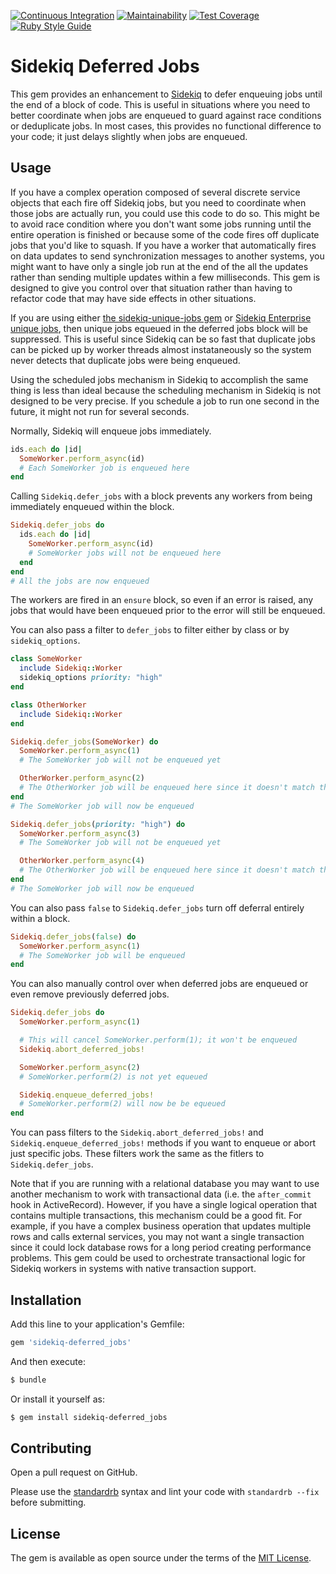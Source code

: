[![Continuous Integration](https://github.com/bdurand/sidekiq-deferred_jobs/actions/workflows/continuous_integration.yml/badge.svg)](https://github.com/bdurand/sidekiq-deferred_jobs/actions/workflows/continuous_integration.yml)
[![Maintainability](https://api.codeclimate.com/v1/badges/3f5fb49ca1d03f698d5b/maintainability)](https://codeclimate.com/github/bdurand/sidekiq-deferred_jobs/maintainability)
[![Test Coverage](https://api.codeclimate.com/v1/badges/3f5fb49ca1d03f698d5b/test_coverage)](https://codeclimate.com/github/bdurand/sidekiq-deferred_jobs/test_coverage)
[![Ruby Style Guide](https://img.shields.io/badge/code_style-standard-brightgreen.svg)](https://github.com/testdouble/standard)

# Sidekiq Deferred Jobs

This gem provides an enhancement to [Sidekiq](https://github.com/mperham/sidekiq) to defer enqueuing jobs until the end of a block of code. This is useful in situations where you need to better coordinate when jobs are enqueued to guard against race conditions or deduplicate jobs. In most cases, this provides no functional difference to your code; it just delays slightly when jobs are enqueued.

## Usage

If you have a complex operation composed of several discrete service objects that each fire off Sidekiq jobs, but you need to coordinate when those jobs are actually run, you could use this code to do so. This might be to avoid race condition where you don't want some jobs running until the entire operation is finished or because some of the code fires off duplicate jobs that you'd like to squash. If you have a worker that automatically fires on data updates to send synchronization messages to another systems, you might want to have only a single job run at the end of the all the updates rather than sending multiple updates within a few milliseconds. This gem is designed to give you control over that situation rather than having to refactor code that may have side effects in other situations.

If you are using either [the sidekiq-unique-jobs gem](https://github.com/mhenrixon/sidekiq-unique-jobs) or [Sidekiq Enterprise unique jobs](https://github.com/mperham/sidekiq/wiki/Ent-Unique-Jobs), then unique jobs equeued in the deferred jobs block will be suppressed. This is useful since Sidekiq can be so fast that duplicate jobs can be picked up by worker threads almost instataneously so the system never detects that duplicate jobs were being enqueued.

Using the scheduled jobs mechanism in Sidekiq to accomplish the same thing is less than ideal because the scheduling mechanism in Sidekiq is not designed to be very precise. If you schedule a job to run one second in the future, it might not run for several seconds.

Normally, Sidekiq will enqueue jobs immediately.

```ruby
ids.each do |id|
  SomeWorker.perform_async(id)
  # Each SomeWorker job is enqueued here
end
```

Calling `Sidekiq.defer_jobs` with a block prevents any workers from being immediately enqueued within the block.

```ruby
Sidekiq.defer_jobs do
  ids.each do |id|
    SomeWorker.perform_async(id)
    # SomeWorker jobs will not be enqueued here
  end
end
# All the jobs are now enqueued
```

The workers are fired in an `ensure` block, so even if an error is raised, any jobs that would have been enqueued prior to the error will still be enqueued.

You can also pass a filter to `defer_jobs` to filter either by class or by `sidekiq_options`.

```ruby
class SomeWorker
  include Sidekiq::Worker
  sidekiq_options priority: "high"
end

class OtherWorker
  include Sidekiq::Worker
end

Sidekiq.defer_jobs(SomeWorker) do
  SomeWorker.perform_async(1)
  # The SomeWorker job will not be enqueued yet

  OtherWorker.perform_async(2)
  # The OtherWorker job will be enqueued here since it doesn't match the filter
end
# The SomeWorker job will now be enqueued

Sidekiq.defer_jobs(priority: "high") do
  SomeWorker.perform_async(3)
  # The SomeWorker job will not be enqueued yet

  OtherWorker.perform_async(4)
  # The OtherWorker job will be enqueued here since it doesn't match the filter
end
# The SomeWorker job will now be enqueued
```

You can also pass `false` to `Sidekiq.defer_jobs` turn off deferral entirely within a block.

```ruby
Sidekiq.defer_jobs(false) do
  SomeWorker.perform_async(1)
  # The SomeWorker job will be enqueued
end
```

You can also manually control over when deferred jobs are enqueued or even remove previously deferred jobs.

```ruby
Sidekiq.defer_jobs do
  SomeWorker.perform_async(1)

  # This will cancel SomeWorker.perform(1); it won't be enqueued
  Sidekiq.abort_deferred_jobs!

  SomeWorker.perform_async(2)
  # SomeWorker.perform(2) is not yet equeued

  Sidekiq.enqueue_deferred_jobs!
  # SomeWorker.perform(2) will now be be equeued
end
```

You can pass filters to the `Sidekiq.abort_deferred_jobs!` and `Sidekiq.enqueue_deferred_jobs!` methods if you want to enqueue or abort just specific jobs. These filters work the same as the fitlers to `Sidekiq.defer_jobs`.

Note that if you are running with a relational database you may want to use another mechanism to work with transactional data (i.e. the `after_commit` hook in ActiveRecord). However, if you have a single logical operation that contains multiple transactions, this mechanism could be a good fit. For example, if you have a complex business operation that updates multiple rows and calls external services, you may not want a single transaction since it could lock database rows for a long period creating performance problems. This gem could be used to orchestrate transactional logic for Sidekiq workers in systems with native transaction support.

## Installation

Add this line to your application's Gemfile:

```ruby
gem 'sidekiq-deferred_jobs'
```

And then execute:
```bash
$ bundle
```

Or install it yourself as:
```bash
$ gem install sidekiq-deferred_jobs
```

## Contributing

Open a pull request on GitHub.

Please use the [standardrb](https://github.com/testdouble/standard) syntax and lint your code with `standardrb --fix` before submitting.

## License

The gem is available as open source under the terms of the [MIT License](https://opensource.org/licenses/MIT).
